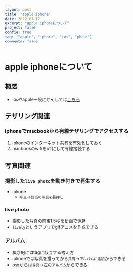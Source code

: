 ```yaml
---
layout: post
title: "apple iphone"
date: 2022-01-17
excerpt: "apple iphoneについて"
project: false
config: true
tag: ["apple", "iphone", "ios", "photo"]
comments: false
---
```


# apple iphoneについて

## 概要
 - iosやapple一般にかんしては[こちら](/apple/)

## テザリング関連

### iphoneでmacbookから有線テザリングでアクセスする
 1. iphoneのインターネット共有を有効化しておく
 2. macbookのwifiをoffにして有線接続する

## 写真関連

### 撮影した`live photo`を動き付きで再生する
 - iphone
   - `写真`->`該当の写真を長押し`

### live photo 
 - 撮影した写真の前後1.5秒を動画で保存
 - `lively`というアプリでgifアニメを作成できる

### アルバム
 - 概念的にはtagに該当する考え方
 - iphoneでは写真を撮ってから`共有`->`アルバムに追加`からできる
 - osxからは`写真`->左の`アルバム`からできる
